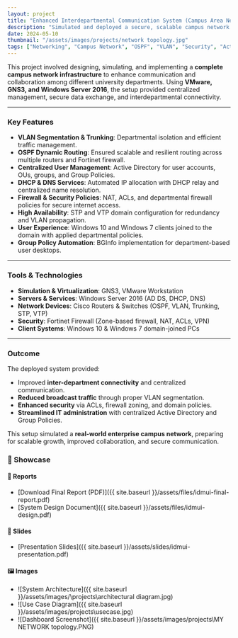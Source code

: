 ```yaml
---
layout: project
title: "Enhanced Interdepartmental Communication System (Campus Area Network)"
description: "Simulated and deployed a secure, scalable campus network integrating interdepartmental communication with centralized management and security."
date: 2024-05-10
thumbnail: "/assets/images/projects/network topology.jpg"
tags: ["Networking", "Campus Network", "OSPF", "VLAN", "Security", "Active Directory"]
---
```


This project involved designing, simulating, and implementing a **complete campus network infrastructure** to enhance communication and collaboration among different university departments. Using **VMware, GNS3, and Windows Server 2016**, the setup provided centralized management, secure data exchange, and interdepartmental connectivity.

---

### Key Features
- **VLAN Segmentation & Trunking**: Departmental isolation and efficient traffic management.  
- **OSPF Dynamic Routing**: Ensured scalable and resilient routing across multiple routers and Fortinet firewall.  
- **Centralized User Management**: Active Directory for user accounts, OUs, groups, and Group Policies.  
- **DHCP & DNS Services**: Automated IP allocation with DHCP relay and centralized name resolution.  
- **Firewall & Security Policies**: NAT, ACLs, and departmental firewall policies for secure internet access.  
- **High Availability**: STP and VTP domain configuration for redundancy and VLAN propagation.  
- **User Experience**: Windows 10 and Windows 7 clients joined to the domain with applied departmental policies.  
- **Group Policy Automation**: BGInfo implementation for department-based user desktops.  

---

### Tools & Technologies
- **Simulation & Virtualization**: GNS3, VMware Workstation  
- **Servers & Services**: Windows Server 2016 (AD DS, DHCP, DNS)  
- **Network Devices**: Cisco Routers & Switches (OSPF, VLAN, Trunking, STP, VTP)  
- **Security**: Fortinet Firewall (Zone-based firewall, NAT, ACLs, VPN)  
- **Client Systems**: Windows 10 & Windows 7 domain-joined PCs  

---

### Outcome
The deployed system provided:
- Improved **inter-department connectivity** and centralized communication.  
- **Reduced broadcast traffic** through proper VLAN segmentation.  
- **Enhanced security** via ACLs, firewall zoning, and domain policies.  
- **Streamlined IT administration** with centralized Active Directory and Group Policies.  

This setup simulated a **real-world enterprise campus network**, preparing for scalable growth, improved collaboration, and secure communication.


### 📂 Showcase

#### 📄 Reports  
- [Download Final Report (PDF)]({{ site.baseurl }}/assets/files/idmui-final-report.pdf)  
- [System Design Document]({{ site.baseurl }}/assets/files/idmui-design.pdf)  

#### 📑 Slides  
- [Presentation Slides]({{ site.baseurl }}/assets/slides/idmui-presentation.pdf)  

#### 🖼️ Images  
- ![System Architecture]({{ site.baseurl }}/assets/images/\projects\architectural diagram.jpg)  
- ![Use Case Diagram]({{ site.baseurl }}/assets/images/projects\usecase.jpg)  
- ![Dashboard Screenshot]({{ site.baseurl }}/assets/images/projects\MY NETWORK topology.PNG)  
